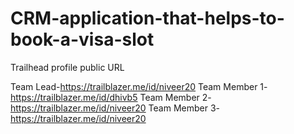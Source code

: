 # CRM-application-that-helps-to-book-a-visa-slot

Trailhead profile public URL

Team Lead-https://trailblazer.me/id/niveer20
Team Member 1-https://trailblazer.me/id/dhivb5
Team Member 2-https://trailblazer.me/id/niveer20
Team Member 3-https://trailblazer.me/id/niveer20

